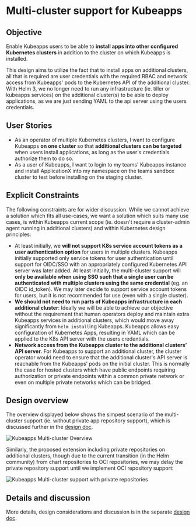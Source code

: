 # Multi-cluster support for Kubeapps

## Objective

Enable Kubeapps users to be able to **install apps into other configured Kubernetes clusters** in addition to the cluster on which Kubeapps is installed.

This design aims to utilize the fact that to install apps on additional clusters, all that is required are user credentials with the required RBAC and network access from Kubeapps' pods to the Kubernetes API of the additional cluster. With Helm 3, we no longer need to run any infrastructure (ie. tiller or kubeapps services) on the additional cluster(s) to be able to deploy applications, as we are just sending YAML to the api server using the users credentials.

## User Stories

- As an operator of multiple Kubernetes clusters, I want to configure Kubeapps **on one cluster** so that **additional clusters can be targeted** when users install applications, as long as the user's credentials authorize them to do so.
- As a user of Kubeapps, I want to login to my teams' Kubeapps instance and install ApplicationX into my namespace on the teams sandbox cluster to test before installing on the staging cluster.

## Explicit Constraints

The following constraints are for wider discussion. While we cannot achieve a solution which fits all use-cases, we want a solution which suits many use cases, is within Kubeapps current scope (ie. doesn't require a cluster-admin agent running in additional clusters) and within Kubernetes design principles:

- At least initially, we **will not support K8s service account tokens as a user authentication option** for users in multiple clusters. Kubeapps initially supported only service tokens for user authentication until support for OIDC/SSO with an appropriately configured Kubernetes API server was later added. At least initially, the multi-cluster support will **only be available when using SSO such that a single user can be authenticated with multiple clusters using the same credential** (eg. an OIDC id_token). We may later decide to support service account tokens for users, but it is not recommended for use (even with a single cluster).
- **We should not need to run parts of Kubeapps infrastructure in each additional cluster**: Ideally we will be able to achieve our objective without the requirement that human operators deploy and maintain extra Kubeapps services in additional clusters, which would move away significantly from `helm install`ing Kubeapps. Kubeapps allows easy configuration of Kubernetes Apps, resulting in YAML which can be applied to the K8s API server with the users credentials.
- **Network access from the Kubeapps cluster to the additional clusters’ API server**. For Kubeapps to support an additional cluster, the cluster operator would need to ensure that the additional cluster's API server is reachable from the Kubeapps’ pods on the initial cluster. This is normally the case for hosted clusters which have public endpoints requiring authorization or private endpoints within a common private network or even on multiple private networks which can be bridged.

## Design overview

The overview displayed below shows the simpest scenario of the multi-cluster support (ie. without private app repository support), which is discussed further in the [design doc](https://docs.google.com/document/d/1Ch9MjazQDBa9nya4cSwiiciolWhtcnLOjYQKB2XIYuM/).

![Kubeapps Multi-cluster Overview](/site/themes/template/static/img/docs/Kubeapps-Multi-cluster-simple.png)

Similarly, the proposed extension including private repositories on additional clusters, though due to the current transition (in the Helm community) from chart repositories to OCI repositories, we may delay the private repository support until we implement OCI repository support:

![Kubeapps Multi-cluster support with private repositories](/site/themes/template/static/img/docs/Kubeapps-Multi-cluster-private-repo.png)

## Details and discussion

More details, design considerations and discussion is in the separate [design doc](https://docs.google.com/document/d/1Ch9MjazQDBa9nya4cSwiiciolWhtcnLOjYQKB2XIYuM/).
